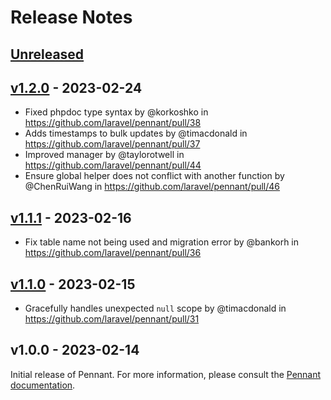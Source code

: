 # Release Notes

## [Unreleased](https://github.com/laravel/pennant/compare/v1.2.0...1.x)

## [v1.2.0](https://github.com/laravel/pennant/compare/v1.1.1...v1.2.0) - 2023-02-24

- Fixed phpdoc type syntax by @korkoshko in https://github.com/laravel/pennant/pull/38
- Adds timestamps to bulk updates by @timacdonald in https://github.com/laravel/pennant/pull/37
- Improved manager by @taylorotwell in https://github.com/laravel/pennant/pull/44
- Ensure global helper does not conflict with another function by @ChenRuiWang in https://github.com/laravel/pennant/pull/46

## [v1.1.1](https://github.com/laravel/pennant/compare/v1.1.0...v1.1.1) - 2023-02-16

- Fix table name not being used and migration error by @bankorh in https://github.com/laravel/pennant/pull/36

## [v1.1.0](https://github.com/laravel/pennant/compare/v1.0.0...v1.1.0) - 2023-02-15

- Gracefully handles unexpected `null` scope by @timacdonald in https://github.com/laravel/pennant/pull/31

## v1.0.0 - 2023-02-14

Initial release of Pennant. For more information, please consult the [Pennant documentation](https://laravel.com/docs/pennant).
